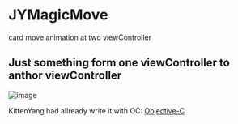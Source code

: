 # JYMagicMove
card move animation at two viewController

## Just something form one viewController to anthor viewController

![image](https://github.com/GeekYong/JYMagicMove/blob/master/JYMagicMove/magicmove.gif)

KittenYang had allready write it with OC:  [Objective-C](https://github.com/KittenYang/KYMagicMove) 